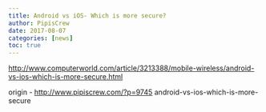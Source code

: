 ```yaml
---
title: Android vs iOS- Which is more secure?
author: PipisCrew
date: 2017-08-07
categories: [news]
toc: true
---
```


http://www.computerworld.com/article/3213388/mobile-wireless/android-vs-ios-which-is-more-secure.html

origin - http://www.pipiscrew.com/?p=9745 android-vs-ios-which-is-more-secure